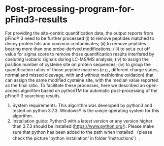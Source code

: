 # Post-processing-program-for-pFind3-results
For providing the site-centric quantification data, the output reports from pFind® 3 need to be further processed (i) to remove peptides matched to decoy protein hits and common contaminates; (ii) to remove peptides bearing more than one probe-derived modifications; (iii) to set a cut off value for sigma score to remove those quantification results interfered by coeluting isobaric signals during LC-MS/MS analysis; (iv) to assign the position number of cysteine site on protein sequences; (iv) to group the quantification ratios of those peptide matches (e.g., different charge states, normal and missed cleavage, with and without methionine oxidation) that can assign the same modified cysteine site, with the median value reported as the final ratio. To facilitate these processes, here we described an open-access algorithm based on pythonTM for automatic post-processing of the pFind® 3 searching results.
1. System requirements:
This algorithm was developed by python3 and tested on python 3.7.3. Windows® is the uniqie operating system for this algorithm.
2. Installation guide:
Python3 with a latest version or any version higher than 3.7.3 should be installed (https://www.python.org/). Please make sure that python has been added to the path when installed （please check the picture 'python installation' in folder 'Instructions'）.
